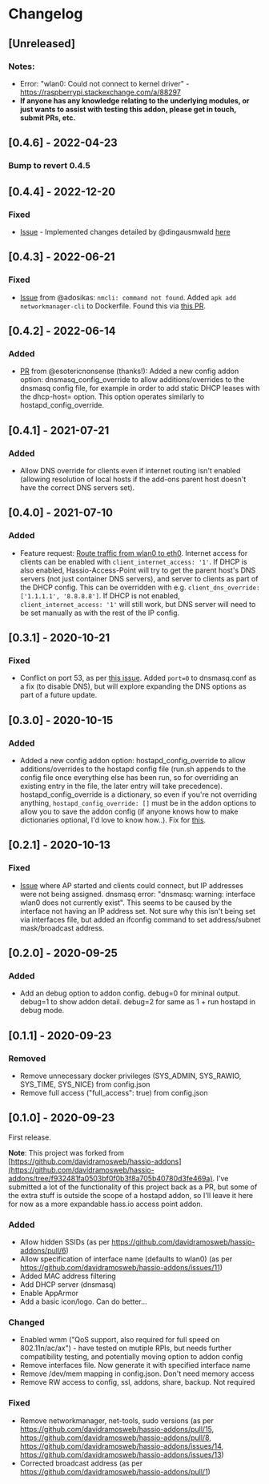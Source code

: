 # Changelog

## [Unreleased]

### Notes:
- Error: "wlan0: Could not connect to kernel driver" - https://raspberrypi.stackexchange.com/a/88297
- **If anyone has any knowledge relating to the underlying modules, or just wants to assist with testing this addon, please get in touch, submit PRs, etc.**

## [0.4.6] - 2022-04-23

### Bump to revert 0.4.5

## [0.4.4] - 2022-12-20

### Fixed
- [Issue](https://github.com/mattlongman/Hassio-Access-Point/issues/11) - Implemented changes detailed by @dingausmwald [here](https://github.com/mattlongman/Hassio-Access-Point/issues/11#issuecomment-1360142164)

## [0.4.3] - 2022-06-21

### Fixed
- [Issue](https://github.com/mattlongman/Hassio-Access-Point/issues/31) from @adosikas: `nmcli: command not found`. Added `apk add networkmanager-cli` to Dockerfile. Found this via [this PR](https://github.com/hassio-addons/addon-ssh/pull/415).

## [0.4.2] - 2022-06-14

### Added
- [PR](https://github.com/mattlongman/Hassio-Access-Point/pull/23) from @esotericnonsense (thanks!): Added a new config addon option: dnsmasq_config_override to allow additions/overrides to the dnsmasq config file, for example in order to add static DHCP leases with the dhcp-host= option. This option operates similarly to hostapd_config_override.

## [0.4.1] - 2021-07-21

### Added
- Allow DNS override for clients even if internet routing isn't enabled (allowing resolution of local hosts if the add-ons parent host doesn't have the correct DNS servers set).

## [0.4.0] - 2021-07-10

### Added
- Feature request: [Route traffic from wlan0 to eth0](https://github.com/mattlongman/Hassio-Access-Point/issues/5). Internet access for clients can be enabled with `client_internet_access: '1'`. If DHCP is also enabled, Hassio-Access-Point will try to get the parent host's DNS servers (not just container DNS servers), and server to clients as part of the DHCP config. This can be overridden with e.g. `client_dns_override: ['1.1.1.1', '8.8.8.8']`. If DHCP is not enabled, `client_internet_access: '1'` will still work, but DNS server will need to be set manually as with the rest of the IP config.

## [0.3.1] - 2020-10-21

### Fixed
- Conflict on port 53, as per [this issue](https://github.com/mattlongman/Hassio-Access-Point/issues/3). Added `port=0` to dnsmasq.conf as a fix (to disable DNS), but will explore expanding the DNS options as part of a future update.

## [0.3.0] - 2020-10-15

### Added
- Added a new config addon option: hostapd_config_override to allow additions/overrides to the hostapd config file (run.sh appends to the config file once everything else has been run, so for overriding an existing entry in the file, the later entry will take precedence). hostapd_config_override is a dictionary, so even if you're not overriding anything, `hostapd_config_override: []` must be in the addon options to allow you to save the addon config (if anyone knows how to make dictionaries optional, I'd love to know how..). Fix for [this](https://github.com/mattlongman/Hassio-Access-Point/issues/2).

## [0.2.1] - 2020-10-13

### Fixed
- [Issue](https://github.com/mattlongman/Hassio-Access-Point/issues/1) where AP started and clients could connect, but IP addresses were not being assigned. dnsmasq error: "dnsmasq: warning: interface wlan0 does not currently exist". This seems to be caused by the interface not having an IP address set. Not sure why this isn't being set via interfaces file, but added an ifconfig command to set address/subnet mask/broadcast address.

## [0.2.0] - 2020-09-25

### Added
- Add an debug option to addon config. debug=0 for mininal output. debug=1 to show addon detail. debug=2 for same as 1 + run hostapd in debug mode.

## [0.1.1] - 2020-09-23

### Removed
- Remove unnecessary docker privileges (SYS_ADMIN, SYS_RAWIO, SYS_TIME, SYS_NICE) from config.json
- Remove full access ("full_access": true) from config.json

## [0.1.0] - 2020-09-23

First release.

**Note**: This project was forked from [https://github.com/davidramosweb/hassio-addons](https://github.com/davidramosweb/hassio-addons/tree/f932481fa0503bf0f0b3f8a705b40780d3fe469a). I've submitted a lot of the functionality of this project back as a PR, but some of the extra stuff is outside the scope of a hostapd addon, so I'll leave it here for now as a more expandable hass.io access point addon.

### Added
- Allow hidden SSIDs (as per https://github.com/davidramosweb/hassio-addons/pull/6)
- Allow specification of interface name (defaults to wlan0) (as per https://github.com/davidramosweb/hassio-addons/issues/11)
- Added MAC address filtering
- Add DHCP server (dnsmasq)
- Enable AppArmor
- Add a basic icon/logo. Can do better...

### Changed
- Enabled wmm ("QoS support, also required for full speed on 802.11n/ac/ax") - have tested on mutiple RPIs, but needs further compatibility testing, and potentially moving option to addon config
- Remove interfaces file. Now generate it with specified interface name
- Remove /dev/mem mapping in config.json. Don't need memory access
- Remove RW access to config, ssl, addons, share, backup. Not required

### Fixed
- Remove networkmanager, net-tools, sudo versions (as per https://github.com/davidramosweb/hassio-addons/pull/15, https://github.com/davidramosweb/hassio-addons/pull/8, https://github.com/davidramosweb/hassio-addons/issues/14, https://github.com/davidramosweb/hassio-addons/issues/13)
- Corrected broadcast address (as per https://github.com/davidramosweb/hassio-addons/pull/1)
